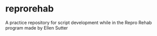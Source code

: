 # reprorehab
A practice repository for script development while in the Repro Rehab program
made by Ellen Sutter

